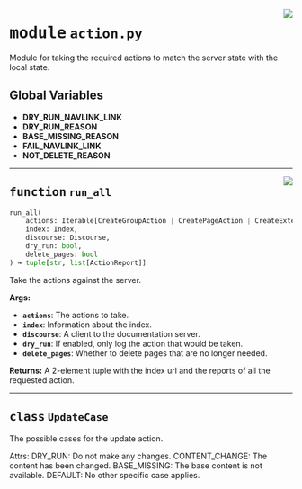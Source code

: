 <!-- markdownlint-disable -->

<a href="../src/action.py#L0"><img align="right" style="float:right;" src="https://img.shields.io/badge/-source-cccccc?style=flat-square"></a>

# <kbd>module</kbd> `action.py`
Module for taking the required actions to match the server state with the local state. 

**Global Variables**
---------------
- **DRY_RUN_NAVLINK_LINK**
- **DRY_RUN_REASON**
- **BASE_MISSING_REASON**
- **FAIL_NAVLINK_LINK**
- **NOT_DELETE_REASON**

---

<a href="../src/action.py#L459"><img align="right" style="float:right;" src="https://img.shields.io/badge/-source-cccccc?style=flat-square"></a>

## <kbd>function</kbd> `run_all`

```python
run_all(
    actions: Iterable[CreateGroupAction | CreatePageAction | CreateExternalRefAction | NoopGroupAction | NoopPageAction | NoopExternalRefAction | UpdateGroupAction | UpdatePageAction | UpdateExternalRefAction | DeleteGroupAction | DeletePageAction | DeleteExternalRefAction],
    index: Index,
    discourse: Discourse,
    dry_run: bool,
    delete_pages: bool
) → tuple[str, list[ActionReport]]
```

Take the actions against the server. 



**Args:**
 
 - <b>`actions`</b>:  The actions to take. 
 - <b>`index`</b>:  Information about the index. 
 - <b>`discourse`</b>:  A client to the documentation server. 
 - <b>`dry_run`</b>:  If enabled, only log the action that would be taken. 
 - <b>`delete_pages`</b>:  Whether to delete pages that are no longer needed. 



**Returns:**
 A 2-element tuple with the index url and the reports of all the requested action. 


---

## <kbd>class</kbd> `UpdateCase`
The possible cases for the update action. 

Attrs:  DRY_RUN: Do not make any changes.  CONTENT_CHANGE: The content has been changed.  BASE_MISSING: The base content is not available.  DEFAULT: No other specific case applies. 





